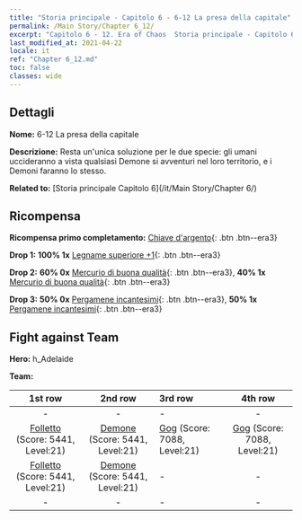 ```yaml
---
title: "Storia principale - Capitolo 6 - 6-12 La presa della capitale"
permalink: /Main Story/Chapter 6_12/
excerpt: "Capitolo 6 - 12. Era of Chaos  Storia principale - Capitolo 6_12. 6-12 La presa della capitale"
last_modified_at: 2021-04-22
locale: it
ref: "Chapter 6_12.md"
toc: false
classes: wide
---
```


## Dettagli

 **Nome:** 6-12 La presa della capitale

 **Descrizione:** Resta un'unica soluzione per le due specie: gli umani uccideranno a vista qualsiasi Demone si avventuri nel loro territorio, e i Demoni faranno lo stesso.

 **Related to:** [Storia principale Capitolo 6](/it/Main Story/Chapter 6/)

## Ricompensa

 **Ricompensa primo completamento:** [Chiave d'argento](/ItemsIT/con_693/){: .btn .btn--era3}

 **Drop 1:** **100% 1x** [Legname superiore +1](/ItemsIT/mat_20/){: .btn .btn--era3}

 **Drop 2:** **60% 0x** [Mercurio di buona qualità](/ItemsIT/mat_14/){: .btn .btn--era3}, **40% 1x** [Mercurio di buona qualità](/ItemsIT/mat_14/){: .btn .btn--era3}

 **Drop 3:** **50% 0x** [Pergamene incantesimi](/ItemsIT/con_694/){: .btn .btn--era3}, **50% 1x** [Pergamene incantesimi](/ItemsIT/con_694/){: .btn .btn--era3}


## Fight against Team
 **Hero:** h_Adelaide

 **Team:**


  | 1st row | 2nd row | 3rd row | 4th row |
  |:----:|:----:|:----|:----:|
  | - | - | - | - |
  | [Folletto](/it/units/Imp/) (Score: 5441, Level:21)  | [Demone](/it/units/Demon/) (Score: 5441, Level:21)  | [Gog](/it/units/Gog/) (Score: 7088, Level:21)  | [Gog](/it/units/Gog/) (Score: 7088, Level:21)  |
  | [Folletto](/it/units/Imp/) (Score: 5441, Level:21)  | [Demone](/it/units/Demon/) (Score: 5441, Level:21)  | - | - |
  | - | - | - | - |


